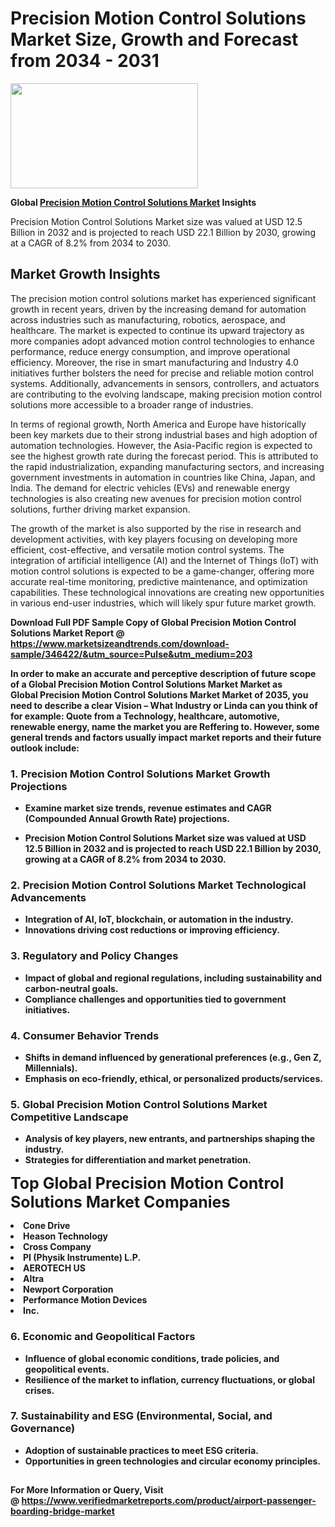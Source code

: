<H1>Precision Motion Control Solutions Market Size, Growth and Forecast from 2034 - 2031</H1><img class="aligncenter size-medium wp-image-584254" src="https://thirdeyenews.in/wp-content/uploads/2034/09/Global-Market-Research-300x168.jpeg" alt="" width="300" height="168" /><p><strong>Global&nbsp;<a href="https://www.marketsizeandtrends.com/download-sample/346422/&amp;utm_source=Pulse&amp;utm_medium=203">Precision Motion Control Solutions Market</a> Insights</strong></p><p>Precision Motion Control Solutions Market size was valued at USD 12.5 Billion in 2032 and is projected to reach USD 22.1 Billion by 2030, growing at a CAGR of 8.2% from 2034 to 2030.</p><p><h2>Market Growth Insights</h2> <p>The precision motion control solutions market has experienced significant growth in recent years, driven by the increasing demand for automation across industries such as manufacturing, robotics, aerospace, and healthcare. The market is expected to continue its upward trajectory as more companies adopt advanced motion control technologies to enhance performance, reduce energy consumption, and improve operational efficiency. Moreover, the rise in smart manufacturing and Industry 4.0 initiatives further bolsters the need for precise and reliable motion control systems. Additionally, advancements in sensors, controllers, and actuators are contributing to the evolving landscape, making precision motion control solutions more accessible to a broader range of industries.</p> <p><strong></strong></p> <p>In terms of regional growth, North America and Europe have historically been key markets due to their strong industrial bases and high adoption of automation technologies. However, the Asia-Pacific region is expected to see the highest growth rate during the forecast period. This is attributed to the rapid industrialization, expanding manufacturing sectors, and increasing government investments in automation in countries like China, Japan, and India. The demand for electric vehicles (EVs) and renewable energy technologies is also creating new avenues for precision motion control solutions, further driving market expansion.</p> <p>The growth of the market is also supported by the rise in research and development activities, with key players focusing on developing more efficient, cost-effective, and versatile motion control systems. The integration of artificial intelligence (AI) and the Internet of Things (IoT) with motion control solutions is expected to be a game-changer, offering more accurate real-time monitoring, predictive maintenance, and optimization capabilities. These technological innovations are creating new opportunities in various end-user industries, which will likely spur future market growth.</p> <p><strong></p><p><span class=""><strong>Download Full PDF Sample Copy of Global Precision Motion Control Solutions Market Report</strong> @ <a href="https://www.marketsizeandtrends.com/download-sample/346422/&amp;utm_source=Pulse&amp;utm_medium=203" target="_blank">https://www.marketsizeandtrends.com/download-sample/346422/&amp;utm_source=Pulse&amp;utm_medium=203</a></span></p><p>In order to make an accurate and perceptive description of future scope of a Global&nbsp;Precision Motion Control Solutions Market Market as Global&nbsp;Precision Motion Control Solutions Market Market of 2035, you need to describe a clear Vision &ndash; What Industry or Linda can you think of for example: Quote from a Technology, healthcare, automotive, renewable energy, name the market you are Reffering to. However, some general trends and factors usually impact market reports and their future outlook include:</p><h3>1.&nbsp;<strong>Precision Motion Control Solutions Market Growth Projections</strong></h3><ul><li>Examine market size trends, revenue estimates and CAGR (Compounded Annual Growth Rate) projections.</li><li><p>Precision Motion Control Solutions Market size was valued at USD 12.5 Billion in 2032 and is projected to reach USD 22.1 Billion by 2030, growing at a CAGR of 8.2% from 2034 to 2030.</p></li></ul><h3>2.&nbsp;<strong>Precision Motion Control Solutions Market Technological Advancements</strong></h3><ul><li>Integration of AI, IoT, blockchain, or automation in the industry.</li><li>Innovations driving cost reductions or improving efficiency.</li></ul><h3>3.&nbsp;<strong>Regulatory and Policy Changes</strong></h3><ul><li>Impact of global and regional regulations, including sustainability and carbon-neutral goals.</li><li>Compliance challenges and opportunities tied to government initiatives.</li></ul><h3>4.&nbsp;<strong>Consumer Behavior Trends</strong></h3><ul><li>Shifts in demand influenced by generational preferences (e.g., Gen Z, Millennials).</li><li>Emphasis on eco-friendly, ethical, or personalized products/services.</li></ul><h3>5.&nbsp;<strong>Global Precision Motion Control Solutions Market Competitive Landscape</strong></h3><ul><li>Analysis of key players, new entrants, and partnerships shaping the industry.</li><li>Strategies for differentiation and market penetration.</li></ul><p data-pm-slice="1 1 []"><span style="color: inherit; font-family: inherit; font-size: 25px;">Top Global Precision Motion Control Solutions Market Companies</span></p><div class="" data-test-id=""><p><li>Cone Drive</li><li> Heason Technology</li><li> Cross Company</li><li> PI (Physik Instrumente) L.P.</li><li> AEROTECH US</li><li> Altra</li><li> Newport Corporation</li><li> Performance Motion Devices</li><li> Inc.</li></p></div><h3>6.&nbsp;<strong>Economic and Geopolitical Factors</strong></h3><ul><li>Influence of global economic conditions, trade policies, and geopolitical events.</li><li>Resilience of the market to inflation, currency fluctuations, or global crises.</li></ul><h3>7.&nbsp;<strong>Sustainability and ESG (Environmental, Social, and Governance)</strong></h3><ul><li>Adoption of sustainable practices to meet ESG criteria.</li><li>Opportunities in green technologies and circular economy principles.</li></ul><h2><strong style="font-size: 14px;">For More Information or Query, Visit @&nbsp;</strong><a style="background-color: #ffffff; font-size: 14px;" href="https://www.marketsizeandtrends.com/report/precision-motion-control-solutions-market/" target="_blank">https://www.verifiedmarketreports.com/product/airport-passenger-boarding-bridge-market</a></h2>
